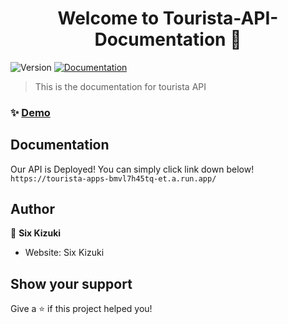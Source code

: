 <h1 align="center">Welcome to Tourista-API-Documentation 👋</h1>
<p>
  <img alt="Version" src="https://img.shields.io/badge/version-1.0-blue.svg?cacheSeconds=2592000" />
  <a href="https://github.com/Six-Kizuki-to-the-moon/Tourista-API-Documentation" target="_blank">
    <img alt="Documentation" src="https://img.shields.io/badge/documentation-yes-brightgreen.svg" />
  </a>
</p>

> This is the documentation for tourista API

### ✨ [Demo](https://github.com/Six-Kizuki-to-the-moon/tourista-api)

## Documentation

Our API is Deployed! You can simply click link down below!
`
https://tourista-apps-bmvl7h45tq-et.a.run.app/ `

## Author

👤 **Six Kizuki**

* Website: Six Kizuki

## Show your support

Give a ⭐️ if this project helped you!
